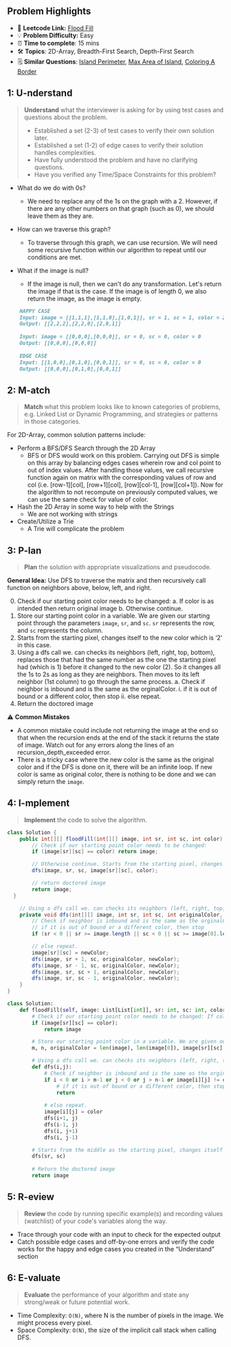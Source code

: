## Problem Highlights

* 🔗 **Leetcode Link:** [Flood Fill](https://leetcode.com/problems/flood-fill/)
* 💡 **Problem Difficulty:** Easy
* ⏰ **Time to complete**: 15 mins
* 🛠️ **Topics**: 2D-Array, Breadth-First Search, Depth-First Search
* 🗒️ **Similar Questions**: [Island Perimeter](https://leetcode.com/problems/island-perimeter/), [Max Area of Island](https://leetcode.com/problems/max-area-of-island/), [Coloring A Border](https://leetcode.com/problems/coloring-a-border/)

## 1: **U-nderstand**

> **Understand** what the interviewer is asking for by using test cases and questions about the problem.
> 
> - Established a set (2-3) of test cases to verify their own solution later.
> - Established a set (1-2) of edge cases to verify their solution handles complexities.
> - Have fully understood the problem and have no clarifying questions.
> - Have you verified any Time/Space Constraints for this problem?

- What do we do with 0s?
  - We need to replace any of the 1s on the graph with a 2. However, if there are any other numbers on that graph (such as 0), we should leave them as they are.

- How can we traverse this graph?
  - To traverse through this graph, we can use recursion. We will need some recursive function within our algorithm to repeat until our conditions are met.

- What if the image is null?
  - If the image is null, then we can't do any transformation. Let's return the image if that is the case. If the image is of length 0, we also return the image, as the image is empty.
    


```markdown
    HAPPY CASE
    Input: image = [[1,1,1],[1,1,0],[1,0,1]], sr = 1, sc = 1, color = 2
    Output: [[2,2,2],[2,2,0],[2,0,1]]
    
    Input: image = [[0,0,0],[0,0,0]], sr = 0, sc = 0, color = 0
    Output: [[0,0,0],[0,0,0]]
    
    EDGE CASE
    Input: [[1,0,0],[0,1,0],[0,0,1]], sr = 0, sc = 0, color = 0
    Output: [[0,0,0],[0,1,0],[0,0,1]]
```
    
## 2: M-atch

> **Match** what this problem looks like to known categories of problems, e.g. Linked List or Dynamic Programming, and strategies or patterns in those categories.
    
For 2D-Array, common solution patterns include:

- Perform a BFS/DFS Search through the 2D Array
    - BFS or DFS would work on this problem. Carrying out DFS is simple on this array by balancing edges cases wherein row and col point to out of index values. After handling those values, we call recursive function again on matrix with the corresponding values of row and col (i.e. [row-1][col], [row+1][col], [row][col-1], [row][col+1]). Now for the algorithm to not recompute on previously computed values, we can use the same check for value of color.
- Hash the 2D Array in some way to help with the Strings
    - We are not working with strings
- Create/Utilize a Trie
    - A Trie will complicate the problem

## 3: P-lan
    
> **Plan** the solution with appropriate visualizations and pseudocode.

**General Idea:** Use DFS to traverse the matrix and then recursively call function on neighbors above, below, left, and right.
    
0. Check if our starting point color needs to be changed:
    a. If color is as intended then return original image
    b. Otherwise continue.    
1. Store our starting point color in a variable. We are given our starting point through the parameters `image`, `sr`, and `sc`. `sr` represents the row, and `sc` represents the column. 
2. Starts from the starting pixel, changes itself to the new color which is ‘2’ in this case. 
3. Using a dfs call we. can checks its neighbors (left, right, top, bottom), replaces those that had the same number as the one the starting pixel had (which is 1) before it changed to the new color (2). So it changes all the 1s to 2s as long as they are neighbors. Then moves to its left neighbor (1st column) to go through the same process.
    a. Check if neighbor is inbound and is the same as the orginalColor.
        i. if it is out of bound or a different color, then stop
        ii. else repeat.
4. Return the doctored image
   

⚠️ **Common Mistakes**

* A common mistake could include not returning the image at the end so that when the recursion ends at the end of the stack it returns the state of image. Watch out for any errors along the lines of an recursion_depth_exceeded error.
* There is a tricky case where the new color is the same as the original color and if the DFS is done on it, there will be an infinite loop. If new color is same as original color, there is nothing to be done and we can simply return the `image`.

    
## 4: I-mplement

> **Implement** the code to solve the algorithm.
    
```java
class Solution {
    public int[][] floodFill(int[][] image, int sr, int sc, int color) {
        // Check if our starting point color needs to be changed:
        if (image[sr][sc] == color) return image;

        // Otherwise continue. Starts from the starting pixel, changes itself to the new color which is ‘2’ in this case. And run a dfs call to check and change all it's neighbors.
        dfs(image, sr, sc, image[sr][sc], color);

        // return doctored image
        return image;
  }

    // Using a dfs call we. can checks its neighbors (left, right, top, bottom), replaces those that had the same number as the one the starting pixel had (which is 1) before it changed to the new color (2). So it changes all the 1s to 2s as long as they are neighbors. Then moves to its left neighbor (1st column) to go through the same process.
    private void dfs(int[][] image, int sr, int sc, int originalColor, int newColor) {
        // Check if neighbor is inbound and is the same as the orginalColor.
        // if it is out of bound or a different color, then stop
        if (sr < 0 || sr >= image.length || sc < 0 || sc >= image[0].length || image[sr][sc] != originalColor) return;

        // else repeat.
        image[sr][sc] = newColor;
        dfs(image, sr + 1, sc, originalColor, newColor);
        dfs(image, sr - 1, sc, originalColor, newColor);
        dfs(image, sr, sc + 1, originalColor, newColor);
        dfs(image, sr, sc - 1, originalColor, newColor);
    }
}
```
    
```python
class Solution:
    def floodFill(self, image: List[List[int]], sr: int, sc: int, color: int) -> List[List[int]]:
        # Check if our starting point color needs to be changed: If color is as intended then return original image. Otherwise continue.    
        if (image[sr][sc] == color):
            return image

        # Store our starting point color in a variable. We are given our starting point through the parameters `image`, `sr`, and `sc`. `sr` represents the row, and `sc` represents the column. 
        m, n, originalColor = len(image), len(image[0]), image[sr][sc]

        # Using a dfs call we. can checks its neighbors (left, right, top, bottom), replaces those that had the same number as the one the starting pixel had (which is 1) before it changed to the new color (2). So it changes all the 1s to 2s as long as they are neighbors. Then moves to its left neighbor (1st column) to go through the same process.
        def dfs(i,j):
            # Check if neighbor is inbound and is the same as the orginalColor.
            if i < 0 or i > m-1 or j < 0 or j > n-1 or image[i][j] != originalColor:
                # if it is out of bound or a different color, then stop
                return
            
            # else repeat.
            image[i][j] = color
            dfs(i+1, j)
            dfs(i-1, j)
            dfs(i, j+1)
            dfs(i, j-1)

        # Starts from the middle as the starting pixel, changes itself to the new color which is ‘2’ in this case. And run a dfs call to check and change all it's neighbors.
        dfs(sr, sc)
        
        # Return the doctored image
        return image
```
    
## 5: R-eview
    
> **Review** the code by running specific example(s) and recording values (watchlist) of your code's variables along the way.

- Trace through your code with an input to check for the expected output
- Catch possible edge cases and off-by-one errors and verify the code works for the happy and edge cases you created in the “Understand” section

    
## 6: E-valuate

> **Evaluate** the performance of your algorithm and state any strong/weak or future potential work.

* Time Complexity: `O(N)`, where N is the number of pixels in the image. We might process every pixel.
* Space Complexity: `O(N)`, the size of the implicit call stack when calling DFS.